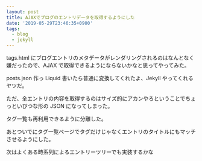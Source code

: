 ```yaml
---
layout: post
title: AJAXでブログのエントリデータを取得するようにした
date: '2019-05-29T23:46:35+0900'
tags:
  - blog
  - jekyll
---
```


tags.html にブログエントリのメタデータがレンダリングされるのはなんとなく嫌だったので、AJAX で取得できるようにならないかなと思ってやってみた。

posts.json 作っ Liquid 書いたら普通に変換してくれたよ、Jekyll やってくれるヤツだ。

ただ、全エントリの内容を取得するのはサイズ的にアカンやろということでちょっといびつな形の JSON になってしまった。

タグ一覧も再利用できるように分離した。

あとついでにタグ一覧ページでタグだけじゃなくエントリのタイトルにもマッチさせるようにした。

次はよくある時系列によるエントリーツリーでも実装するかな
